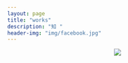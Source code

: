 ```yaml
---
layout: page
title: "works"
description: "知 "
header-img: "img/facebook.jpg"
---
```



<center>
    <p><img src="http://7xlfkx.com1.z0.glb.clouddn.com/white2.jpg" align="center"></p>
</center>







